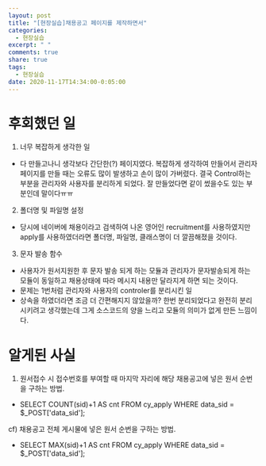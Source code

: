 ```yaml
---
layout: post
title: "[현장실습]채용공고 페이지를 제작하면서"
categories:
  - 현장실습
excerpt: " "
comments: true
share: true
tags:
  - 현장실습
date: 2020-11-17T14:34:00-0:05:00
---
```


# 후회했던 일

1. 너무 복잡하게 생각한 일
- 다 만들고나니 생각보다 간단한(?) 페이지였다. 복잡하게 생각하여 만들어서 관리자페이지를 만들 때는 오류도 많이 발생하고 손이 많이 가버렸다. 결국 Control하는 부분을 관리자와 사용자를 분리하게 되었다. 잘 만들었다면 같이 썼을수도 있는 부분인데 말이다ㅠㅠ

2. 폴더명 및 파일명 설정
- 당시에 네이버에 채용이라고 검색하여 나온 영어인 recruitment를 사용하였지만 apply를 사용하였더라면 폴더명, 파일명, 클래스명이 더 깔끔해졌을 것이다.

3. 문자 발송 함수
- 사용자가 원서지원한 후 문자 발송 되게 하는 모듈과 관리자가 문자발송되게 하는 모듈이 동일하고 채용상태에 따라 메시지 내용만 달라지게 하면 되는 것이다.
- 문제는 1번처럼 관리자와 사용자의 controler를 분리시킨 일
- 상속을 하였더라면 조금 더 간편해지지 않았을까? 한번 분리되었다고 완전히 분리시키려고 생각했는데 그게 소스코드의 양을 느리고 모듈의 의미가 없게 만든 느낌이다.

# 알게된 사실

1. 원서접수 시 접수번호를 부여할 때 마지막 자리에 해당 채용공고에 넣은 원서 순번을 구하는 방법.
- SELECT COUNT(sid)+1 AS cnt FROM cy_apply WHERE data_sid = $_POST['data_sid']; 

cf) 채용공고 전체 게시물에 넣은 원서 순번을 구하는 방법.
- SELECT MAX(sid)+1 AS cnt FROM cy_apply WHERE data_sid = $_POST['data_sid']; 